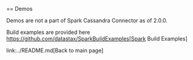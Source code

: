 == Demos

Demos are not a part of Spark Cassandra Connector as of 2.0.0.

Build examples are provided here
https://github.com/datastax/SparkBuildExamples[Spark Build Examples]

link:../README.md[Back to main page]
